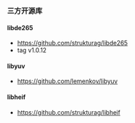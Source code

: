 ### 三方开源库

#### libde265
- https://github.com/strukturag/libde265
- tag v1.0.12

#### libyuv
- https://github.com/lemenkov/libyuv

#### libheif
- https://github.com/strukturag/libheif